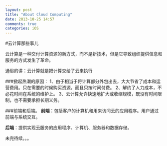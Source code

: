 ```yaml
---
layout: post
title: "About Cloud Computing"
date: 2013-10-25 14:57
comments: true
categories: iOS
---
```

#云计算那些事儿

云计算是一种交付计算资源的新方式，而不是新技术，但是它导致组织提供信息和服务的方式发生了革命。

通俗的讲：云计算就是把计算交给了云来执行

###掀起热潮的原因：
1、由于相当于将计算部分外包出去，大大节省了成本和运营费用。只在需要的时候购买资源，而且只按时间付费。
2、解约了人力成本，不必花时间在系统的维护上。
3、云计算允许快速地扩大或收缩规模，既没有时间限制，也不需要承担长期义务。

###前端和后端。
**前端**：包括客户的计算机和用来访问云的应用程序。用户通过前端与系统交互。

**后端**：提供实现云服务的应用程序、计算机、服务器和数据存储。

未完待续。。。